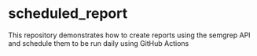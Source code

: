 # scheduled_report
This repository demonstrates how to create reports using the semgrep API and schedule them to be run daily using GitHub Actions
